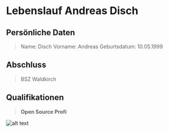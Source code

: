 # Lebenslauf Andreas Disch
## Persönliche Daten
> Name: Disch
> Vorname: Andreas
> Geburtsdatum: 10.05.1999
## Abschluss
> BSZ Waldkirch

## Qualifikationen
> **Open Source Profi**

![alt text](https://www.tagesspiegel.de/images/42721454/9224198/3-format6001.jpg)

